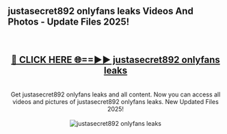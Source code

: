 <h2>justasecret892 onlyfans leaks Videos And Photos - Update Files 2025!</h2>
<br>
<div align="center">
<h2><a href="https://linkcuts.com/hfmhzwbr" rel="nofollow">🔴 CLICK HERE 🌐==►► justasecret892 onlyfans leaks</a></h2>
<br>
Get justasecret892 onlyfans leaks and all content. Now you can access all videos and pictures of justasecret892 onlyfans leaks. New Updated Files 2025!
<br>
<br>
<a href="https://linkcuts.com/hfmhzwbr" rel="nofollow" data-target="animated-image.originalLink"><img src="https://i.ibb.co.com/WyWwxjT/player-gif2.gif" alt="justasecret892 onlyfans leaks" style="max-width: 100%; display: inline-block;" data-target="animated-image.originalImage"></a>
</div>
<br>